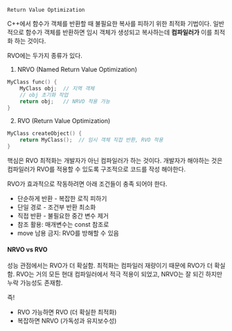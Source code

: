 
`Return Value Optimization`

C++에서 함수가 객체를 반환할 때 불필요한 복사를 피하기 위한 최적화 기법이다. 일반적으로 함수가 객체를 반환하면 임시 객체가 생성되고 복사하는데 **컴파일러가** 이를 최적화 하는 것이다.


RVO에는 두가지 종류가 있다.

1. NRVO (Named Return Value Optimization)

```cpp
MyClass func() {
	MyClass obj;  // 지역 객체
    // obj 초기화 작업
    return obj;   // NRVO 적용 가능
}
```


2. RVO (Return Value Optimization)

```cpp
MyClass createObject() {
    return MyClass();  // 임시 객체 직접 반환, RVO 적용
}
```


핵심은 RVO 최적화는 개발자가 아닌 컴파일러가 하는 것이다. 개발자가 해야하는 것은 컴파일러가 RVO를 적용할 수 있도록 구조적으로 코드를 작성 해야한다.

RVO가 효과적으로 작동하려면 아래 조건들이 충족 되어야 한다.
- 단순하게 반환 - 복잡한 로직 피하기
- 단일 경로 - 조건부 반환 최소화
- 직접 반환 - 불필요한 중간 변수 제거
- 참조 활용: 매개변수는 const 참조로
- move 남용 금지: RVO를 방해할 수 있음


#### NRVO vs RVO

성능 관점에서는 RVO가 더 확실함. 최적화는 컴파일러 재량이기 때문에 RVO가 더 확실함. RVO는 거의 모든 현대 컴파일러에서 적극 적용이 되었고, NRVO는 잘 되긴 하지만 누락 가능성도 존재함.

즉!
- RVO 가능하면 RVO (더 확실한 최적화)
- 복잡하면 NRVO (가독성과 유지보수성)